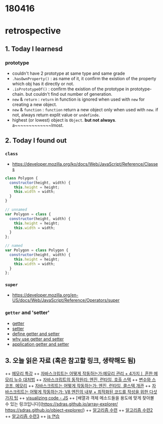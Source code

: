 # 180416
# retrospective

## 1. Today I learnesd


### prototype
- couldn't have 2 prototype at same type and same grade
- `.hasOwnProperty()` : as name of it, it confirm the existion of the property which obj has it directly or not.
- `.isPrototypeOf()` : confirm the existion of the prototype in prototype-chain. but couldn't find out number of generation.
- `new` & `return` : `return` in function is ignored when used with `new` for creating a new object. 
- `new` & `function` : `function` return a new object only when used with `new`. if not, always return explit value or `undefinde`.
- highest (or lowest) object is `Object`. **but not always**. a~~~~~~~~~~~~~lmost.







## 2. Today I found out

### `class`
- https://developer.mozilla.org/ko/docs/Web/JavaScript/Reference/Classes
```js
class Polygon {
  constructor(height, width) {
    this.height = height;
    this.width = width;
  }
}
```
```js
// unnamed
var Polygon = class {
  constructor(height, width) {
    this.height = height;
    this.width = width;
  }
};

// named
var Polygon = class Polygon {
  constructor(height, width) {
    this.height = height;
    this.width = width;
  }
};
```

### `super`
- https://developer.mozilla.org/en-US/docs/Web/JavaScript/Reference/Operators/super

### `getter` and 'setter'
- [getter](https://developer.mozilla.org/en-US/docs/Web/JavaScript/Reference/Functions/get)
- [setter](https://developer.mozilla.org/en-US/docs/Web/JavaScript/Reference/Functions/set)
- [define getter and setter](https://developer.mozilla.org/ko/docs/Web/JavaScript/Guide/Obsolete_Pages/Core_JavaScript_1.5_Guide/Creating_New_Objects/Defining_Getters_and_Setters)
- [why use getter and setter](https://hashcode.co.kr/questions/2876/gettersettertostring-%ED%95%98%EB%8A%94%EC%9D%B4%EC%9C%A0)
- [application getter and setter](http://beomy.tistory.com/14)


## 3. 오늘 읽은 자료 (혹은 참고할 링크, 생략해도 됨)

++ [메모리 특강](http://hacks.mozilla.or.kr/2017/11/a-crash-course-in-memory-management/)
++ [자바스크립트는 어떻게 작동하는가:메모리 관리 + 4가지ㅣ 흔한 메모리 누수 대처법](https://goo.gl/cfUVmr)
++ [자바스크립트의 동작원리: 엔진, 런타임, 호출 스택](https://joshua1988.github.io/web-development/translation/javascript/how-js-works-inside-engine/)
++ [변수와 스코프, 메모리](https://nolboo.kim/blog/2014/04/01/javascript-for-web-developer-4/)
++ [자바스크립트는 어떻게 작동하는가: 엔진, 런타임, 콜스택 개관](https://engineering.huiseoul.com/%EC%9E%90%EB%B0%94%EC%8A%A4%ED%81%AC%EB%A6%BD%ED%8A%B8%EB%8A%94-%EC%96%B4%EB%96%BB%EA%B2%8C-%EC%9E%91%EB%8F%99%ED%95%98%EB%8A%94%EA%B0%80-%EC%97%94%EC%A7%84-%EB%9F%B0%ED%83%80%EC%9E%84-%EC%BD%9C%EC%8A%A4%ED%83%9D-%EA%B0%9C%EA%B4%80-ea47917c8442)
++ [자바스크립트는 어떻게 작동하는가: V8 엔진의 내부 + 최적화된 코드를 작성을 위한 다섯 가지 팁](https://engineering.huiseoul.com/%EC%9E%90%EB%B0%94%EC%8A%A4%ED%81%AC%EB%A6%BD%ED%8A%B8%EB%8A%94-%EC%96%B4%EB%96%BB%EA%B2%8C-%EC%9E%91%EB%8F%99%ED%95%98%EB%8A%94%EA%B0%80-v8-%EC%97%94%EC%A7%84%EC%9D%98-%EB%82%B4%EB%B6%80-%EC%B5%9C%EC%A0%81%ED%99%94%EB%90%9C-%EC%BD%94%EB%93%9C%EB%A5%BC-%EC%9E%91%EC%84%B1%EC%9D%84-%EC%9C%84%ED%95%9C-%EB%8B%A4%EC%84%AF-%EA%B0%80%EC%A7%80-%ED%8C%81-6c6f9832c1d9)
++ [visualizing code - JS](http://pythontutor.com/javascript.html#mode=edit)
++ [배열과 객체 메소드들을 용도에 맞게 찾아볼 수 있는 링크입니다](https://sdras.github.io/array-explorer/ https://sdras.github.io/object-explorer/)
++ [알고리즘 수련](https://programmers.co.kr/learn/challenges?level=1&language=javascript)
++ [알고리즘 수련2](https://www.codewars.com)
++ [알고리즘 수련3](https://www.hackerrank.com/)
++ [js 연습](http://exercism.io/languages/javascript/exercises)
